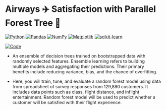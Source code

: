 # Airways ✈️ Satisfaction with Parallel Forest Tree 🌳

<div align="left">

[![Python](https://img.shields.io/badge/Python-3670A0?style=flat-square&logo=python&logoColor=ffdd54)](https://www.python.org/)
[![Pandas](https://img.shields.io/badge/pandas-%23150458?style=flat-square&logo=pandas&logoColor=white)](https://pandas.pydata.org/)
[![NumPy](https://img.shields.io/badge/NumPy-%23013243?style=flat-square&logo=numpy&logoColor=white)](https://numpy.org/)
[![Matplotlib](https://img.shields.io/badge/Matplotlib-%2300768B?style=flat-square&logo=matplotlib&logoColor=white)](https://matplotlib.org/)
[![scikit-learn](https://img.shields.io/badge/scikit--learn-%23F7931E?style=flat-square&logo=scikit-learn&logoColor=white)](https://scikit-learn.org/)

<a href="https://colab.research.google.com/drive/1UJa1GqgZXJH3TyjfCuyNgI_6LHEnCbst#scrollTo=6505990d">
  <img src="https://colab.research.google.com/assets/colab-badge.svg" alt="Code">
</a>

</div>


* An ensemble of decision trees trained on bootstrapped data with randomly selected features. Ensemble learning refers to building multiple models and aggregating their predictions. Their primary benefits include reducing variance, bias, and the chance of overfitting.

* Here, you will train, tune, and evaluate a random forest model using data from spreadsheet of survey responses from 129,880 customers. It includes data points such as class, flight distance, and inflight entertainment. Random forest model will be used to predict whether a customer will be satisfied with their flight experience.
